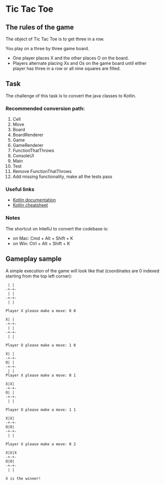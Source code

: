 # Tic Tac Toe 

## The rules of the game

The object of Tic Tac Toe is to get three in a row. 

You play on a three by three game board.
- One player places X and the other places O on the board. 
- Players alternate placing Xs and Os on the game board until either player has three in a row
 or all nine squares are filled.

## Task
The challenge of this task is to convert the java classes to Kotlin.

### Recommended conversion path:
1. Cell
2. Move
3. Board
4. BoardRenderer
5. Game
6. GameRenderer
7. FunctionThatThrows
8. ConsoleUI
9. Main
10. Test
11. Remove FunctionThatThrows
12. Add missing functionality, make all the tests pass

### Useful links
- [Kotlin documentation](https://kotlinlang.org/docs/reference/)
- [Kotlin cheatsheet](https://fabiomsr.github.io/from-java-to-kotlin/index.html)

### Notes
The shortcut on IntelliJ to convert the codebase is:
- on Mac: Cmd + Alt + Shift + K
- on Win: Ctrl + Alt + Shift + K

## Gameplay sample
A simple execution of the game will look like that (coordinates are 0 indexed starting from the top left corner):

     | | 
    -+-+-
     | | 
    -+-+-
     | | 
    
    Player X please make a move: 0 0
    
    X| | 
    -+-+-
     | | 
    -+-+-
     | | 
    
    Player O please make a move: 1 0
    
    X| | 
    -+-+-
    O| | 
    -+-+-
     | | 
    Player X please make a move: 0 1
    
    X|X| 
    -+-+-
    O| | 
    -+-+-
     | | 
     
    Player O please make a move: 1 1
    
    X|X| 
    -+-+-
    O|O| 
    -+-+-
     | | 
    
    Player X please make a move: 0 2
    
    X|X|X
    -+-+-
    O|O| 
    -+-+-
     | | 
    
    X is the winner!